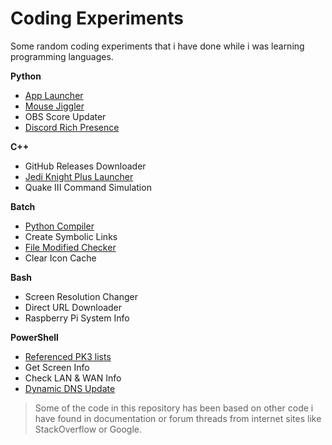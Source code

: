# Coding Experiments

Some random coding experiments that i have done while i was learning programming languages.

**Python**
- [App Launcher](python/app_launcher)
- [Mouse Jiggler](python/mouse_jiggler)
- OBS Score Updater
- [Discord Rich Presence](python/discord_rp)

**C++**
- GitHub Releases Downloader
- [Jedi Knight Plus Launcher](cpp/jkplus_launcher)
- Quake III Command Simulation

**Batch**
- [Python Compiler](batch/py_compiler)
- Create Symbolic Links
- [File Modified Checker](batch/mod_checker)
- Clear Icon Cache

**Bash**
- Screen Resolution Changer
- Direct URL Downloader
- Raspberry Pi System Info

**PowerShell**
- [Referenced PK3 lists](powershell/ref_autolist)
- Get Screen Info
- Check LAN & WAN Info
- [Dynamic DNS Update](powershell/update_ddns)

> Some of the code in this repository has been based on other code i have found in documentation or forum threads from internet sites like StackOverflow or Google.